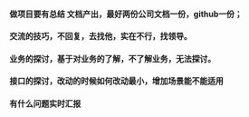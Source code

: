 #### 做项目要有总结 文档产出，最好两份公司文档一份，github一份；
#### 交流的技巧，不回复，去找他，实在不行，找领导。
#### 业务的探讨，基于对业务的了解，不了解业务，无法探讨。
#### 接口的探讨，改动的时候如何改动最小，增加场景能不能适用
#### 有什么问题实时汇报
